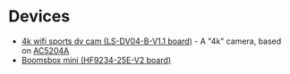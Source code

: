 # Devices

- [4k wifi sports dv cam (LS-DV04-B-V1.1 board)](ls-dv04-b-v1.1/index.md) - A "4k" camera, based on [AC5204A](../chips/dv12/index.md#ac5204a)
- [Boomsbox mini (HF9234-25E-V2 board)](hf9234-25e-v2/index.md)
